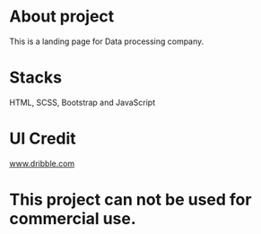 # About project

This is a landing page for Data processing company.

# Stacks

HTML, SCSS, Bootstrap and JavaScript

# UI Credit

www.dribble.com

# This project can not be used for commercial use.

